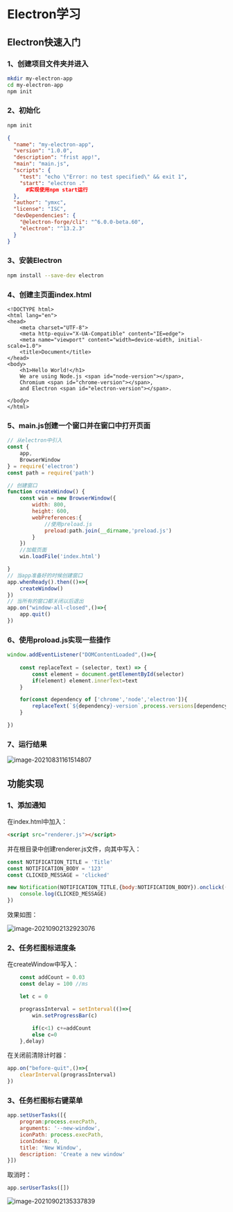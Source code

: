 # Electron学习

## Electron快速入门

### 1、创建项目文件夹并进入

```bash
mkdir my-electron-app
cd my-electron-app
npm init
```

### 2、初始化

```bash
npm init
```

```json
{
  "name": "my-electron-app",
  "version": "1.0.0",
  "description": "frist app!",
  "main": "main.js",
  "scripts": {
    "test": "echo \"Error: no test specified\" && exit 1",
    "start": "electron ."
      #实现使用npm start运行
  },
  "author": "ymxc",
  "license": "ISC",
  "devDependencies": {
    "@electron-forge/cli": "^6.0.0-beta.60",
    "electron": "^13.2.3"
  }
}

```

### 3、安装Electron

```bash
npm install --save-dev electron
```

### 4、创建主页面index.html

```html5
<!DOCTYPE html>
<html lang="en">
<head>
    <meta charset="UTF-8">
    <meta http-equiv="X-UA-Compatible" content="IE=edge">
    <meta name="viewport" content="width=device-width, initial-scale=1.0">
    <title>Document</title>
</head>
<body>
    <h1>Hello World!</h1>
    We are using Node.js <span id="node-version"></span>,
    Chromium <span id="chrome-version"></span>,
    and Electron <span id="electron-version"></span>.

</body>
</html>
```

### 5、main.js创建一个窗口并在窗口中打开页面

```js
// 从electron中引入
const {
    app,
    BrowserWindow
} = require('electron')
const path = require('path')

// 创建窗口
function createWindow() {
    const win = new BrowserWindow({
        width: 800,
        height: 600,
        webPreferences:{
           	//使用preload.js
            preload:path.join(__dirname,'preload.js')
        }
    })
	//加载页面
    win.loadFile('index.html')

}
// 当app准备好的时候创建窗口
app.whenReady().then(()=>{
    createWindow()
})
// 当所有的窗口都关闭以后退出
app.on("window-all-closed",()=>{
    app.quit()
})
```

### 6、使用proload.js实现一些操作

```js
window.addEventListener("DOMContentLoaded",()=>{
    
    const replaceText = (selector, text) => {
        const element = document.getElementById(selector)
        if(element) element.innerText=text
    }

    for(const dependency of ['chrome','node','electron']){
        replaceText(`${dependency}-version`,process.versions[dependency])
    }

})
```

### 7、运行结果

![image-20210831161514807](https://ola.yumoxingchen.cn/%E5%9B%BE%E5%BA%8A/image-20210831161514807.png?hash=y0aqBl4W&download=1)

## 功能实现

### 1、添加通知

在index.html中加入：

```html
<script src="renderer.js"></script>
```

并在根目录中创建renderer.js文件，向其中写入：

```js
const NOTIFICATION_TITLE = 'Title'
const NOTIFICATION_BODY = '123'
const CLICKED_MESSAGE = 'clicked'

new Notification(NOTIFICATION_TITLE,{body:NOTIFICATION_BODY}).onclick(()=>{
    console.log(CLICKED_MESSAGE)
})
```



效果如图：

![image-20210902132923076](https://ola.yumoxingchen.cn/%E5%9B%BE%E5%BA%8A/image-20210902132923076.png?hash=y0aqBl4W&download=1)

### 2、任务栏图标进度条

在createWindow中写入：

```js
    const addCount = 0.03
    const delay = 100 //ms

    let c = 0

    prograssInterval = setInterval(()=>{
        win.setProgressBar(c)

        if(c<1) c+=addCount
        else c=0
    },delay)
```

在关闭前清除计时器：

```js
app.on("before-quit",()=>{
    clearInterval(prograssInterval)
})
```

### 3、任务栏图标右键菜单

```js
app.setUserTasks([{
    program:process.execPath,
    arguments: '--new-window',
    iconPath: process.execPath,
    iconIndex: 0,
    title: 'New Window',
    description: 'Create a new window'
}])
```

取消时：

```js
app.serUserTasks([])
```

![image-20210902135337839](https://ola.yumoxingchen.cn/%E5%9B%BE%E5%BA%8A/image-20210902135337839.png?hash=y0aqBl4W&download=1)

